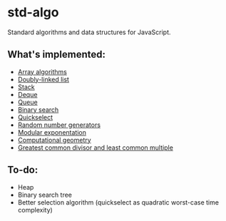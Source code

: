 # std-algo

Standard algorithms and data structures for JavaScript.

## What's implemented:

- [Array algorithms](lib/algorithm/array)
- [Doubly-linked list](lib/list)
- [Stack](lib/stack)
- [Deque](lib/queue/deque)
- [Queue](lib/queue)
- [Binary search](lib/algorithm/array/search.ts)
- [Quickselect](lib/algorithm/array/select.ts)
- [Random number generators](lib/math/random.ts)
- [Modular exponentation](lib/math/pow.ts)
- [Computational geometry](lib/math/geometry.ts)
- [Greatest common divisor and least common multiple](lib/math/numeric.ts)

## To-do:

- Heap
- Binary search tree
- Better selection algorithm (quickselect as quadratic worst-case time complexity)
